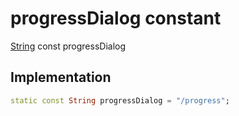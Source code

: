 


# progressDialog constant







[String](https://api.flutter.dev/flutter/dart-core/String-class.html) const progressDialog
  







## Implementation

```dart
static const String progressDialog = "/progress";
```







